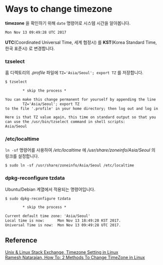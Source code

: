 # Ways to change timezone

**timezone** 을 확인하기 위해 `date` 명령어로 시스템 시간을 알아봅니다.

```txt
Mon Nov 13 09:49:28 UTC 2017
```

**UTC**(Coordinated Universal Time, 세계 협정시) 를 **KST**(Korea Standard Time, 한국 표준시) 로 변경합니다.

### tzselect

홈 디렉토리의 *.profile* 파일에 `TZ='Asia/Seoul'; export TZ` 를 저장합니다.

```txt
$ tzselect

        * skip the process *

You can make this change permanent for yourself by appending the line
        TZ='Asia/Seoul'; export TZ
to the file '.profile' in your home directory; then log out and log in again.

Here is that TZ value again, this time on standard output so that you
can use the /usr/bin/tzselect command in shell scripts:
Asia/Seoul
```

### /etc/localtime

`ln -sf` 명령어를 사용하여 */etc/localtime* 에 */usr/share/zoneinfo/Asia/Seoul* 의 링크를 설정합니다.

```txt
$ sudo ln -sf /usr/share/zoneinfo/Asia/Seoul /etc/localtime
```

### dpkg-reconfigure tzdata

Ubuntu/Debian 계열에서 적용되는 명령어입니다.

```txt
$ sudo dpkg-reconfigure tzdata

        * skip the process *

Current default time zone: 'Asia/Seoul'
Local time is now:      Mon Nov 13 18:49:28 KST 2017.
Universal Time is now:  Mon Nov 13 09:49:28 UTC 2017.
```

## Reference

[Unix & Linux Stack Exchange, Timezone Setting in Linux][timezone-setting-in-linux]  
[Ramesh Natarajan, How To: 2 Methods To Change TimeZone in Linux][how-to-2-methods-to-change-timezone-in-linux]

[timezone-setting-in-linux]: https://unix.stackexchange.com/questions/110522/timezone-setting-in-linux
[how-to-2-methods-to-change-timezone-in-linux]: http://www.thegeekstuff.com/2010/09/change-timezone-in-linux/